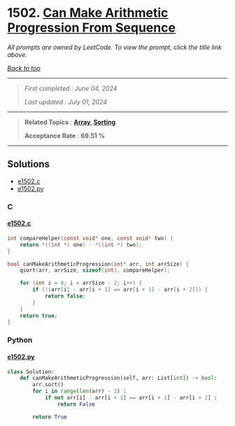 # 1502. [Can Make Arithmetic Progression From Sequence](<https://leetcode.com/problems/can-make-arithmetic-progression-from-sequence>)

*All prompts are owned by LeetCode. To view the prompt, click the title link above.*

*[Back to top](<../README.md>)*

------

> *First completed : June 04, 2024*
>
> *Last updated : July 01, 2024*

------

> **Related Topics** : **[Array](<by_topic/Array.md>), [Sorting](<by_topic/Sorting.md>)**
>
> **Acceptance Rate** : **69.51 %**

------

## Solutions

- [e1502.c](<../my-submissions/e1502.c>)
- [e1502.py](<../my-submissions/e1502.py>)
### C
#### [e1502.c](<../my-submissions/e1502.c>)
```C
int compareHelper(const void* one, const void* two) {
    return *((int *) one) - *((int *) two);
}

bool canMakeArithmeticProgression(int* arr, int arrSize) {
    qsort(arr, arrSize, sizeof(int), compareHelper);

    for (int i = 0; i < arrSize - 2; i++) {
        if (!(arr[i] - arr[i + 1] == arr[i + 1] - arr[i + 2])) {
            return false;
        }
    }
    return true;
}
```

### Python
#### [e1502.py](<../my-submissions/e1502.py>)
```Python
class Solution:
    def canMakeArithmeticProgression(self, arr: List[int]) -> bool:
        arr.sort()
        for i in range(len(arr) - 2) :
            if not arr[i] - arr[i + 1] == arr[i + 1] - arr[i + 2] :
                return False

        return True
```

